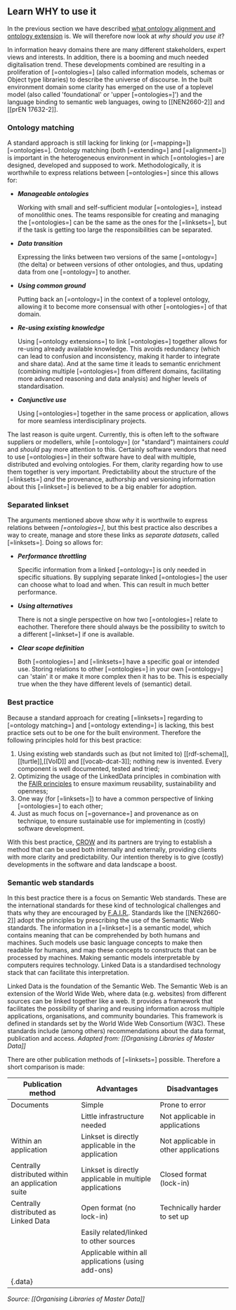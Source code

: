 ## Learn WHY to use it

In the previous section we have described [what ontology alignment and ontology extension](#learn-what-it-is) is. We will therefore now look at _why should you use it_?

In information heavy domains there are many different stakeholders, expert views and interests. In addition, there is a booming and much needed digitalisation trend. These developments combined are resulting in a proliferation of [=ontologies=] (also called information models, schemas or Object type libraries) to describe the universe of discourse. In the built environment domain some clarity has emerged on the use of a toplevel model (also called 'foundational' or 'upper [=ontologies=]') and the language binding to semantic web languages, owing to [[NEN2660-2]] and [[prEN 17632-2]].

### Ontology matching

A standard approach is still lacking for linking (or [=mapping=]) [=ontologies=]. Ontology matching (both [=extending=] and [=alignment=]) is important in the heterogeneous environment in which [=ontologies=] are designed, developed and supposed to work. Methodologically, it is worthwhile to express relations between [=ontologies=] since this allows for:

- **_Manageable ontologies_**

  Working with small and self-sufficient modular [=ontologies=], instead of monolithic ones. The teams responsible for creating and managing the [=ontologies=] can be the same as the ones for the [=linksets=], but if the task is getting too large the responsibilities can be separated. 

- **_Data transition_**

  Expressing the links between two versions of the same [=ontology=] (the delta) or between versions of other ontologies, and thus, updating data from one [=ontology=] to another.

- **_Using common ground_**

  Putting back an [=ontology=] in the context of a toplevel ontology, allowing it to become more consensual with other [=ontologies=] of that domain.

- **_Re-using existing knowledge_**

  Using [=ontology extensions=] to link [=ontologies=] together allows for re-using already available knowledge. This avoids redundancy (which can lead to confusion and inconsistency, making it harder to integrate and share data). And at the same time it leads to semantic enrichment (combining multiple [=ontologies=] from different domains, facilitating more advanced reasoning and data analysis) and higher levels of standardisation. 

- **_Conjunctive use_**

  Using [=ontologies=] together in the same process or application, allows for more seamless interdisciplinary projects.

The last reason is quite urgent. Currently, this is often left to the software suppliers or modellers, while [=ontology=] (or "standard") maintainers _could_ and _should_ pay more attention to this. Certainly software vendors that need to use [=ontologies=] in their software have to deal with multiple, distributed and evolving ontologies. For them, clarity regarding how to use them together is very important. Predictability about the structure of the [=linksets=] _and_ the provenance, authorship and versioning information about this [=linkset=] is believed to be a big enabler for adoption.

### Separated linkset

The arguments mentioned above show _why_ it is worthwile to express relations between _[=ontologies=]_, but this best practice also describes a way to create, manage and store these links as _separate datasets_, called [=linksets=]. Doing so allows for: 

- **_Performance throttling_**

  Specific information from a linked [=ontology=] is only needed in specific situations. By supplying separate linked [=ontologies=] the user can choose what to load and when. This can result in much better performance.

- **_Using alternatives_**

  There is not a single perspective on how two [=ontologies=] relate to eachother. Therefore there should always be the possibility to switch to a different [=linkset=] if one is available.

- **_Clear scope definition_**

  Both [=ontologies=] and [=linksets=] have a specific goal or intended use. Storing relations to other [=ontologies=] in your own [=ontology=] can 'stain' it or make it more complex then it has to be. This is especially true when the they have different levels of (semantic) detail.  


### Best practice 
Because a standard approach for creating [=linksets=] regarding to [=ontology matching=] and [=ontology extending=] is lacking, this best practice sets out to be one for the built environment. Therefore the following principles hold for this best practice:

1. Using existing web standards such as (but not limited to) [[rdf-schema]],[[turtle]],[[VoID]] and [[vocab-dcat-3]]; nothing new is invented. Every component is well documented, tested and tried;
2. Optimizing the usage of the LinkedData principles in combination with the [FAIR principles](https://www.nature.com/articles/sdata201618) to ensure maximum reusability, sustainability and openness;
3. One way (for [=linksets=]) to have a common perspective of linking [=ontologies=] to each other;
4. Just as much focus on [=governance=] and provenance as on technique, to ensure sustainable use for implementing in (costly) software development.

With this best practice, [CROW](https://www.crow.nl/) and its partners are trying to establish a method that can be used both internally and externally, providing clients with more clarity and predictability. Our intention thereby is to give (costly) developments in the software and data landscape a boost.

### Semantic web standards

In this best practice there is a focus on Semantic Web standards. These are the international standards for these kind of technological challenges and thats why they are encouraged by [F.A.I.R.](https://www.go-fair.org/fair-principles/). Standards like the [[NEN2660-2]] adopt the principles by prescribing the use of the Semantic Web standards. The information in a [=linkset=] is a semantic model, which contains meaning that can be comprehended by both humans and machines. Such models use basic language concepts to make then readable for humans, and map these concepts to constructs that can be processed by machines. Making semantic models interpretable by computers requires technology. Linked Data is a standardised technology stack that can facilitate this interpretation.

Linked Data is the foundation of the Semantic Web. The Semantic Web is an extension of the World Wide Web, where data (e.g. websites) from different sources can be linked together like a web. It provides a framework that facilitates the possibility of sharing and reusing information across multiple applications, organisations, and community boundaries. This framework is defined in standards set by the World Wide Web Consortium (W3C). These standards include (among others) recommendations about the data format, publication and access. _Adapted from: [[Organising Libraries of Master Data]]_

There are other publication methods of [=linksets=] possible. Therefore a short comparison is made:

| Publication method                                | Advantages                                              | Disadvantages                        |
|---------------------------------------------------|---------------------------------------------------------|--------------------------------------|
| Documents                                         | Simple                                                  | Prone to error                       |
|                                                   | Little infrastructure needed                            | Not applicable in applications       |
| Within an application                             | Linkset is directly applicable in the application       | Not applicable in other applications |
| Centrally distributed within an application suite | Linkset is directly applicable in multiple applications | Closed format (lock-in)              |
| Centrally distributed as Linked Data              | Open format (no lock-in)                                | Technically harder to set up         |
|                                                   | Easily related/linked to other sources                  |                                      |
|                                                   | Applicable within all applications (using add-ons)      |                                      |
| {.data}      |

_Source: [[Organising Libraries of Master Data]]_


